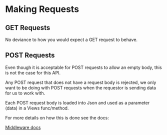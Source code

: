 # Making Requests

## GET Requests

No deviance to how you would expect a GET request to behave.

## POST Requests

Even though it is acceptable for POST requests to allow an empty body, this is not the case for this API.

Any POST request that does not have a request body is rejected, we only want to be doing with POST requests when the requestor is sending data for us to work with.

Each POST request body is loaded into Json and used as a parameter (data) in a Views func/method.

For more details on how this is done see the docs:

[Middleware docs](lib/custom-middleware.md)
